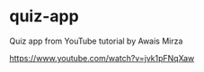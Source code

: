 # quiz-app
Quiz app from YouTube tutorial by Awais Mirza

https://www.youtube.com/watch?v=jvk1pFNqXaw


